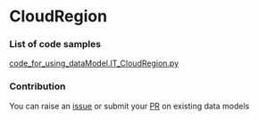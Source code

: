 # CloudRegion

### List of code samples 

<!-- 50-List of code -->

<!-- [code entry](link) -->
[code_for_using_dataModel.IT_CloudRegion.py](https://github.com/smart-data-models/dataModel.IT/blob/master/CloudRegion/code/code_for_using_dataModel.IT_CloudRegion.py)


<!-- /50-List of code -->

### Contribution
You can raise an [issue](https://github.com/smart-data-models/dataModel.IT/issues) or submit your [PR](https://github.com/smart-data-models/dataModel.IT/pulls) on existing data models
